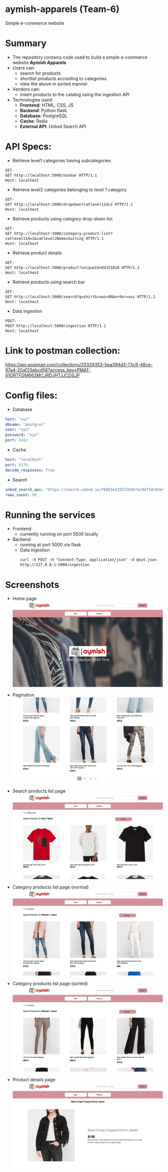 # aymish-apparels (Team-6)
Simple e-commerce website

# Summary
* The repository contains code used to build a simple e-commerce website **Aymish Apparels** 
* Users can:
    * search for products
    * shortlist products according to categories
    * view the above in sorted manner
* Vendors can:
    * insert products to the catalog using the ingestion API
* Technologies used:
    * **Frontend**: HTML, CSS, JS
    * **Backend**: Python flask
    * **Database**: PostgreSQL
    * **Cache**: Redis
    * **External API**: Unbxd Search API
    
# API Specs:
* Retrieve level1 categories having subcategories
```
GET-
GET http://localhost:5000/navbar HTTP/1.1
Host: localhost
```
* Retrieve level2 categories belonging to level 1 category
```
GET-
GET http://localhost:5000/dropdown?catlevel1Id=1 HTTP/1.1
Host: localhost
```

* Retrieve products using category drop-down list
```
GET-
GET http://localhost:5000/category-product-list?catlevel1Id=1&catlevel2Name=Suiting HTTP/1.1
Host: localhost
```

* Retrieve product details
```
GET-
GET http://localhost:5000/product?uniqueId=04351010 HTTP/1.1
Host: localhost
```

* Retrieve products using search bar
```
GET-
GET http://localhost:5000/search?q=shirt&rows=90&order=asc HTTP/1.1
Host: localhost
```
* Data ingestion
```
POST-
POST http://localhost:5000/ingestion HTTP/1.1
Host: localhost
```

# Link to postman collection:
https://api.postman.com/collections/25326353-5ea394d3-73c9-46ce-97a4-20af33abcd58?access_key=PMAT-01GRTFDM662MCJRDJHTJJCDSJP

# Config files:
* Database
```yaml
host: "xyz"
dbname: "postgres"
user: "xyz"
password: "xyz"
port: 5432
```
* Cache
```yaml
host: "localhost"
port: 6379
decode_responses: True
```
* Search
```yaml
unbxd_search_api: "https://search.unbxd.io/fb853e3332f2645fac9d71dc63e09ec1/demo-unbxd700181503576558/search"
rows_count: 90
```

# Running the services
* Frontend
    * currently running on port 5500 locally
* Backend
    * running at port 5000 via flask
    * Data ingestion  
        ```
        curl -X POST -H "Content-Type: application/json" -d @out.json http://127.0.0.1:5000/ingestion
        ```
        
# Screenshots
* Home page
![hello](./images/1.jpeg)

* Pagination
![hello](./images/3.jpeg)

* Search products list page
![hello](./images/4.jpeg)

* Category products list page (normal)
![hello](./images/2.jpeg)

* Category products list page (sorted)
![hello](./images/5.jpeg)

* Product details page
![hello](./images/6.jpeg)